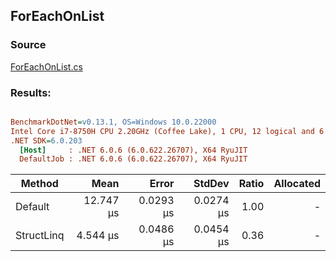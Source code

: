 ﻿## ForEachOnList

### Source
[ForEachOnList.cs](../../src/StructLinq.Benchmark/ForEachOnList.cs)

### Results:
``` ini

BenchmarkDotNet=v0.13.1, OS=Windows 10.0.22000
Intel Core i7-8750H CPU 2.20GHz (Coffee Lake), 1 CPU, 12 logical and 6 physical cores
.NET SDK=6.0.203
  [Host]     : .NET 6.0.6 (6.0.622.26707), X64 RyuJIT
  DefaultJob : .NET 6.0.6 (6.0.622.26707), X64 RyuJIT


```
|     Method |      Mean |     Error |    StdDev | Ratio | Allocated |
|----------- |----------:|----------:|----------:|------:|----------:|
|    Default | 12.747 μs | 0.0293 μs | 0.0274 μs |  1.00 |         - |
| StructLinq |  4.544 μs | 0.0486 μs | 0.0454 μs |  0.36 |         - |
